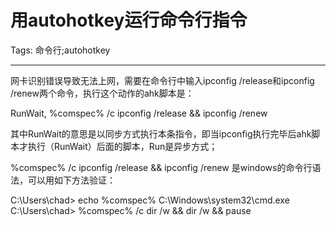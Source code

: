 # 用autohotkey运行命令行指令
Tags: 命令行;autohotkey

------

网卡识别错误导致无法上网，需要在命令行中输入ipconfig /release和ipconfig /renew两个命令，执行这个动作的ahk脚本是：
 
 RunWait, %comspec% /c ipconfig /release && ipconfig /renew 
 
其中RunWait的意思是以同步方式执行本条指令，即当ipconfig执行完毕后ahk脚本才执行（RunWait）后面的脚本，Run是异步方式；

 %comspec% /c ipconfig /release && ipconfig /renew 是windows的命令行语法，可以用如下方法验证： 
 
 C:\Users\chad> echo %comspec% 
C:\Windows\system32\cmd.exe 
C:\Users\chad> %comspec% /c dir /w && dir /w && pause